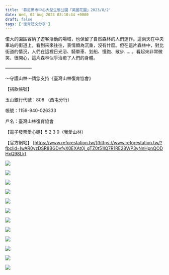```yaml
---
title: '慕尼黑市中心大型生態公園「英國花園」2023/8/2'
date: Wed, 02 Aug 2023 03:10:44 +0000
draft: false
tags: ['復育短文分享']
---
```


偌大的園區容納了遊客活動的場域，也保留了自然森林的人們運作。這兩天在中央車站的街道上，看到來來往往，表情頗為沉重，沒有什麼。但在這片森林中，對比街道的情況，人們在這裡日光浴、騎單車、划船、慢跑、散步……，看起來非常微笑、很開心，這片森林似乎治癒了人們的身體。

——————

～守護山林～請您支持《臺灣山林復育協會》

【捐款帳號】

玉山銀行代號：808 （西屯分行）

帳號：1159-940-026333

戶名：臺灣山林復育協會

【電子發票愛心碼】5 2 3 0（我愛山林）

【官方網站】 [https://www.reforestation.tw/](https://www.reforestation.tw/?fbclid=IwAR0yzDSR8BGDvfyX0EXAt0j_gTZ0t51lQ7R1RE28WP3yNnHpnQODHxQ98Lk)

![](https://www.reforestation.tw/wp-content/uploads/2024/01/362973867_6879571235395791_2388718933617119974_n-768x1024.jpg)

![](https://www.reforestation.tw/wp-content/uploads/2024/01/362983093_6879571412062440_3854539123326839140_n-768x1024.jpg)

![](https://www.reforestation.tw/wp-content/uploads/2024/01/362989623_6879577612061820_575839324584830367_n-768x1024.jpg)

![](https://www.reforestation.tw/wp-content/uploads/2024/01/363339440_6879570722062509_5105287553390059060_n-768x1024.jpg)

![](https://www.reforestation.tw/wp-content/uploads/2024/01/364152514_6879570422062539_7430394306578274085_n-1024x768.jpg)

![](https://www.reforestation.tw/wp-content/uploads/2024/01/365069948_6879570485395866_4118954984830289726_n-1024x768.jpg)

![](https://www.reforestation.tw/wp-content/uploads/2024/01/365268255_6879577382061843_5185100899123183225_n-768x1024.jpg)

![](https://www.reforestation.tw/wp-content/uploads/2024/01/365276570_6879569958729252_4110702728128456716_n-768x1024.jpg)

![](https://www.reforestation.tw/wp-content/uploads/2024/01/365276621_6879577378728510_3640955546579904062_n-1024x768.jpg)

![](https://www.reforestation.tw/wp-content/uploads/2024/01/365298670_6879571482062433_4270549248847602383_n-1024x768.jpg)

![](https://www.reforestation.tw/wp-content/uploads/2024/01/365400269_6879577545395160_7332362281340926913_n-768x1024.jpg)

![](https://www.reforestation.tw/wp-content/uploads/2024/01/365419304_6879570922062489_5435744155602896461_n-1024x768.jpg)